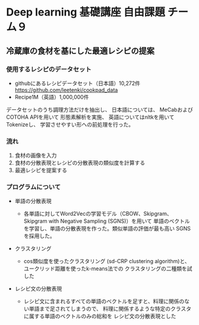 # Deep learning 基礎講座 自由課題 チーム９

## 冷蔵庫の食材を基にした最適レシピの提案

### 使用するレシピのデータセット

- githubにあるレシピデータセット（日本語）10,272件 https://github.com/leetenki/cookpad_data
- Recipe1M（英語）1,000,000件

データセットのうち調理方法だけを抽出し、
日本語については、
MeCabおよびCOTOHA APIを用いて
形態素解析を実施、
英語についてはnltkを用いてTokenizeし、
学習させやすい形への前処理を行った。

### 流れ

1. 食材の画像を入力
2. 食材の分散表現とレシピの分散表現の類似度を計算する
3. 最適レシピを提案する

### プログラムについて

- 単語の分散表現
  - 各単語に対してWord2Vecの学習モデル（CBOW、Skipgram、Skipgram with Negative Sampling (SGNS)）を用いて
単語のベクトルを学習し、単語の分散表現を作った。類似単語の評価が最も高い SGNS を採用した。

- クラスタリング
  - cos類似度を使ったクラスタリング
(sd-CRP clustering algorithm)と、
ユークリッド距離を使ったk-means法での
クラスタリングの二種類を試した

- レシピ文の分散表現
  - レシピ文に含まれるすべての単語のベクトルを足すと、料理に関係のない単語まで足されてしまうので、
料理に関係するような特定のクラスタに属する単語のベクトルのみの総和を
レシピ文の分散表現とした
